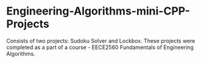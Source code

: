 # Engineering-Algorithms-mini-CPP-Projects
Consists of two projects: Sudoku Solver and Lockbox. These projects were completed as a part of a course - EECE2560 Fundamentals of Engineering Algorithms. 
